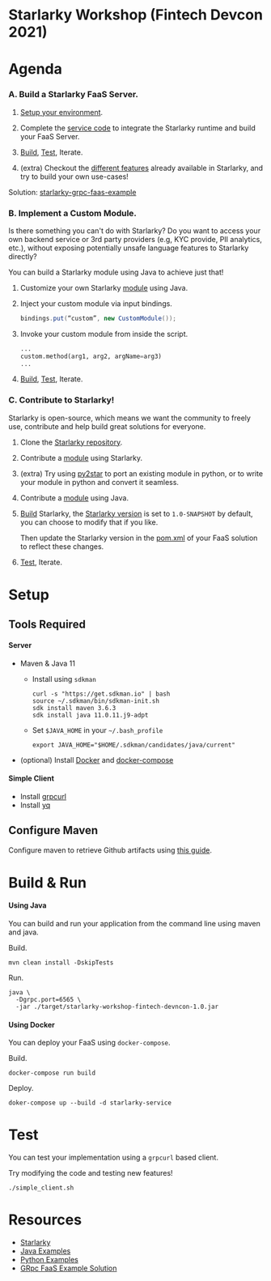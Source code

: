 # Starlarky Workshop (Fintech Devcon 2021)

# Agenda

### A. Build a Starlarky FaaS Server.
1. [Setup your environment](#setup).

2. Complete the [service code](https://github.com/moehajj/starlarky-workshop-fintech-devcon/blob/main/src/main/java/com/moehajj/spring/boot/grpc/example/StarlarkyService.java) 
   to integrate the Starlarky runtime and build your FaaS Server.

3. [Build](#build--run), [Test](#test), Iterate.

4. (extra) Checkout the [different features](https://github.com/verygoodsecurity/starlarky/tree/master/larky/src/main/resources) 
   already available in Starlarky, and try to build your own use-cases!
   
Solution: [starlarky-grpc-faas-example](https://github.com/moehajj/starlarky-grpc-faas-example)

### B. Implement a Custom Module.
Is there something you can't do with Starlarky? 
Do you want to access your own backend service or 3rd party providers (e.g, KYC provide, PII analytics, etc.), 
without exposing potentially unsafe language features to Starlarky directly? 

You can build a Starlarky module using Java to achieve just that!

1. Customize your own Starlarky [module](https://github.com/moehajj/starlarky-workshop-fintech-devcon/blob/main/src/main/java/com/moehajj/spring/boot/grpc/example/modules/CustomModule.java) 
   using Java.
   
2. Inject your custom module via input bindings.
   
   ```java
   bindings.put(“custom”, new CustomModule());
   ```

3. Invoke your custom module from inside the script.

   ```python
   ...
   custom.method(arg1, arg2, argName=arg3)
   ...
   ```
4. [Build](#build--run), [Test](#test), Iterate.

### C. Contribute to Starlarky!
Starlarky is open-source, 
which means we want the community to freely use, contribute and help build great solutions for everyone.

1. Clone the [Starlarky repository](github.com/verygoodsecurity/starlarky).
   
2. Contribute a [module](https://github.com/verygoodsecurity/starlarky/tree/master/larky/src/main/resources) 
   using Starlarky.

3. (extra) Try using [py2star](https://github.com/mahmoudimus/py2star)
   to port an existing module in python, or to write your module in python and convert it seamless.

4. Contribute a [module](https://github.com/verygoodsecurity/starlarky/tree/master/larky/src/main/java/com/verygood/security/larky/modules) 
   using Java.
   
5. [Build](#build--run) Starlarky, the [Starlarky version](https://github.com/verygoodsecurity/starlarky/blob/master/pom.xml#L9)
   is set to `1.0-SNAPSHOT` by default, you can choose to modify that if you like.
   
   Then update the Starlarky version in the [pom.xml](https://github.com/moehajj/starlarky-workshop-fintech-devcon/blob/main/pom.xml#L14) 
   of your FaaS solution to reflect these changes.
   
6. [Test](#test), Iterate.
 
# Setup
## Tools Required
#### Server
- Maven & Java 11
    -  Install using `sdkman` 
        ```shell
        curl -s "https://get.sdkman.io" | bash
        source ~/.sdkman/bin/sdkman-init.sh
        sdk install maven 3.6.3
        sdk install java 11.0.11.j9-adpt
        ```
    - Set `$JAVA_HOME` in your `~/.bash_profile`
        ```shell
        export JAVA_HOME="$HOME/.sdkman/candidates/java/current"
        ```

- (optional) Install [Docker](https://docs.docker.com/get-docker/) 
  and [docker-compose](https://docs.docker.com/compose/install/)

#### Simple Client
- Install [grpcurl](https://github.com/fullstorydev/grpcurl#installation)
- Install [yq](https://github.com/fullstorydev/grpcurl#installation)

## Configure Maven
Configure maven to retrieve Github artifacts using [this guide](https://github.com/verygoodsecurity/starlarky/blob/master/README.md#developer-setup).

# Build & Run

#### Using Java

You can build and run your application from the command line using maven and java.

Build.
```shell
mvn clean install -DskipTests
```

Run.
```shell
java \
  -Dgrpc.port=6565 \
  -jar ./target/starlarky-workshop-fintech-devncon-1.0.jar
```

#### Using Docker

You can deploy your FaaS using `docker-compose`.

Build.
```
docker-compose run build
```

Deploy.
```
doker-compose up --build -d starlarky-service
```

# Test
You can test your implementation using a `grpcurl` based client.

Try modifying the code and testing new features!
```shell
./simple_client.sh
```


# Resources

- [Starlarky](https://github.com/verygoodsecurity/starlarky)
- [Java Examples](https://github.com/moehajj/starlarky-java-by-example)
- [Python Examples](https://github.com/moehajj/starlarky-python-by-example)
- [GRpc FaaS Example Solution](https://github.com/moehajj/starlarky-grpc-faas-example)

